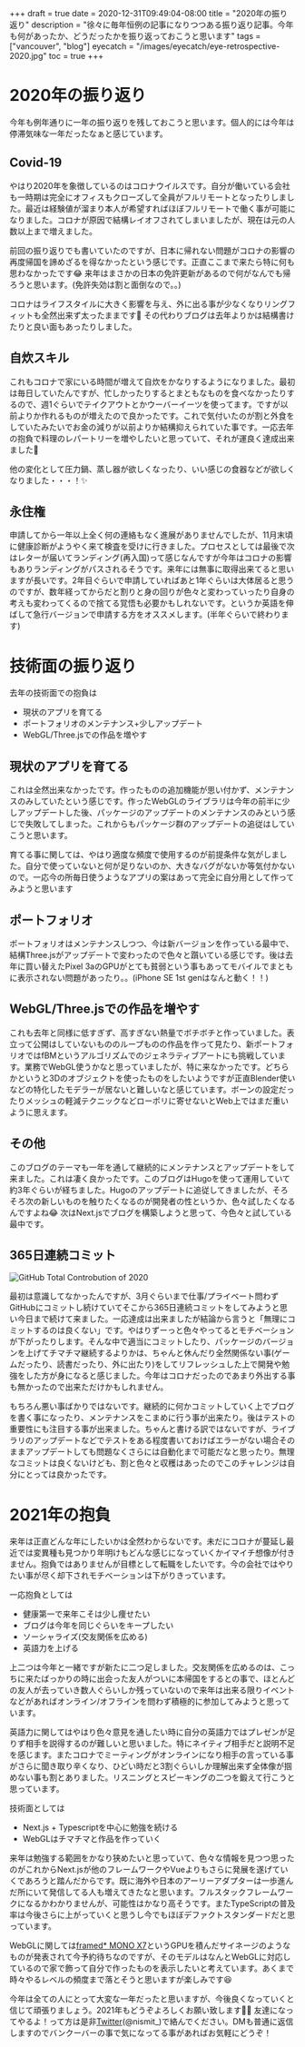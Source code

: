 +++
draft = true
date = 2020-12-31T09:49:04-08:00
title = "2020年の振り返り"
description = "徐々に毎年恒例の記事になりつつある振り返り記事。今年も何があったか、どうだったかを振り返っておこうと思います"
tags = ["vancouver", "blog"]
eyecatch = "/images/eyecatch/eye-retrospective-2020.jpg"
toc = true
+++

# 2020年の振り返り

今年も例年通りに一年の振り返りを残しておこうと思います。個人的には今年は停滞気味な一年だったなぁと感じています。

## Covid-19

やはり2020年を象徴しているのはコロナウイルスです。自分が働いている会社も一時期は完全にオフィスもクローズして全員がフルリモートとなったりしました。最近は経験値が溜まり本人が希望すればほぼフルリモートで働く事が可能になりました。コロナが原因で結構レイオフされてしまいましたが、現在は元の人数以上まで増えました。

前回の振り返りでも書いていたのですが、日本に帰れない問題がコロナの影響の再度帰国を諦めざるを得なかったという感じです。正直ここまで来たら特に何も思わなかったです😂 来年はまさかの日本の免許更新があるので何がなんでも帰ろうと思います。(免許失効は割と面倒なので。。)

コロナはライフスタイルに大きく影響を与え、外に出る事が少なくなりリングフィットも全然出来ず太ったままです👹  その代わりブログは去年よりかは結構書けたりと良い面もあったりしました。

## 自炊スキル

これもコロナで家にいる時間が増えて自炊をかなりするようになりました。最初は毎日していたんですが、忙しかったりするとまともなものを食べなかったりするので、週1ぐらいでテイクアウトとかウーバーイーツを使ってます。ですが以前よりか作れるものが増えたので良かったです。これで気付いたのが割と外食をしていたみたいでお金の減りが以前よりか結構抑えられていた事です。一応去年の抱負で料理のレパートリーを増やしたいと思っていて、それが運良く達成出来ました🙌

他の変化として圧力鍋、蒸し器が欲しくなったり、いい感じの食器などが欲しくなりました・・・！✨

## 永住権

申請してから一年以上全く何の連絡もなく進展がありませんでしたが、11月末頃に健康診断がようやく来て検査を受けに行きました。プロセスとしては最後で次はレターが届いてランディング(再入国)って感じなんですが今年はコロナの影響もありランディングがパスされるそうです。来年には無事に取得出来てると思いますが長いです。2年目ぐらいで申請していればあと1年ぐらいは大体居ると思うのですが、数年経ってからだと割りと身の回りが色々と変わっていったり自身の考えも変わってくるので捨てる覚悟も必要かもしれないです。というか英語を伸ばして急行バージョンで申請する方をオススメします。(半年ぐらいで終わります)

# 技術面の振り返り

去年の技術面での抱負は

- 現状のアプリを育てる
- ポートフォリオのメンテナンス+少しアップデート
- WebGL/Three.jsでの作品を増やす

## 現状のアプリを育てる

これは全然出来なかったです。作ったものの追加機能が思い付かず、メンテナンスのみしていたという感じです。作ったWebGLのライブラリは今年の前半に少しアップデートした後、パッケージのアップデートのメンテナンスのみという感じで失敗してしまった。これからもパッケージ群のアップデートの追従はしていこうと思います。

育てる事に関しては、やはり適度な頻度で使用するのが前提条件な気がしました。自分で使っていないと何が足りないのか、大きなバグがないか等気付かないので。一応今の所毎日使うようなアプリの案はあって完全に自分用として作ってみようと思います

## ポートフォリオ

ポートフォリオはメンテナンスしつつ、今は新バージョンを作っている最中で、結構Three.jsがアップデートで変わったので色々と躓いている感じです。後は去年に買い替えたPixel 3aのGPUがとても貧弱という事もあってモバイルでまともに表示されない問題があったり。。(iPhone SE 1st genはなんと動く！！)

## WebGL/Three.jsでの作品を増やす

これも去年と同様に低すぎず、高すぎない熱量でボチボチと作っていました。表立って公開はしていないもののループものの作品を作って見たり、新ポートフォリオではfBMというアルゴリズムでのジェネラティブアートにも挑戦しています。業務でWebGL使うかなと思っていましたが、特に来なかったです。どちらかというと3Dのオブジェクトを使ったものをしたいようですが正直Blender使いなどの特化したモデラーが居ないと難しいなと感じています。ボーンの設定だったりメッシュの軽減テクニックなどローポリに寄せないとWeb上ではまだ重いように思えます。

## その他

このブログのテーマも一年を通して継続的にメンテナンスとアップデートをして来ました。これは凄く良かったです。このブログはHugoを使って運用していて約3年ぐらいが経ちました。Hugoのアップデートに追従してきましたが、そろそろ次の新しいものを触りたくなるのが開発者の性というか、色々試したくなるんですよね😂  次はNext.jsでブログを構築しようと思って、今色々と試している最中です。

## 365日連続コミット

![GitHub Total Controbution of 2020](/images/2020/github-contribution.png)

最初は意識してなかったんですが、3月ぐらいまで仕事/プライベート問わずGitHubにコミットし続けていてそこから365日連続コミットをしてみようと思い今日まで続けて来ました。一応達成は出来ましたが結論から言うと「無理にコミットするのは良くない」です。やはりずーっと色々やってるとモチベーションが下がったりします。そんな中で適当にコミットしたり、パッケージのバージョンを上げてチマチマ継続するよりかは、ちゃんと休んだり全然関係ない事(ゲームだったり、読書だったり、外に出たり)をしてリフレッシュした上で開発や勉強をした方が身になると感じました。今年はコロナだったのであまり外出する事も無かったので出来ただけかもしれません。

もちろん悪い事ばかりではないです。継続的に何かコミットしていく上でブログを書く事になったり、メンテナンスをこまめに行う事が出来たり。後はテストの重要性にも注目する事が出来ました。ちゃんと書ける訳ではないですが、ライブラリのアップデートなどでテストをある程度書いておけばエラーがない場合そのままアップデートしても問題なくさらには自動化まで可能だなと思ったり。無理なコミットは良くないけども、割と色々と収穫はあったのでこのチャレンジは自分にとっては良かったです。

# 2021年の抱負

来年は正直どんな年にしたいかは全然わからないです。未だにコロナが蔓延し最近では変異種も見つかり年明けもどんな感じになっていくかイマイチ想像が付きません。抱負ではありませんが目標として転職をしたいです。今の会社ではやりたい事が尽く却下されモチベーションは下がりきっています。

一応抱負としては

- 健康第一で来年こそは少し痩せたい
- ブログは今年を同じぐらいをキープしたい
- ソーシャライズ(交友関係を広める)
- 英語力を上げる

上二つは今年と一緒ですが新たに二つ足しました。交友関係を広めるのは、こっちに来たばっかりの時に出会った友人がついに本帰国をするとの事で、ほとんどの友人が去っていき数人ぐらいしか残っていないので来年は出来る限りイベントなどがあればオンライン/オフラインを問わず積極的に参加してみようと思っています。

英語力に関してはやはり色々意見を通したい時に自分の英語力ではプレゼンが足りず相手を説得するのが難しいと思いました。特にネイティブ相手だと説明不足を感じます。またコロナでミーティングがオンラインになり相手の言っている事がさらに聞き取り辛くなり、ひどい時だと3割ぐらいしか理解出来ず全体像が掴めない事も割とありました。リスニングとスピーキングの二つを鍛えて行こうと思っています。

技術面としては

- Next.js + Typescriptを中心に勉強を続ける
- WebGLはチマチマと作品を作っていく

来年は勉強する範囲をかなり狭めたいと思っていて、色々な情報を見つつ思ったのがこれからNext.jsが他のフレームワークやVueよりもさらに発展を遂げていくであろうと踏んだからです。既に海外や日本のアーリーアダプターは一歩進んだ所にいて発信してる人も増えてきたなと思います。フルスタックフレームワークになるかわかりませんが、可能性はかなり高そうです。またTypeScriptの普及率は今後さらに上がっていくと思うし今でもほぼデファクトスタンダードだと思っています。

WebGLに関しては[framed* MONO X7](https://mono.frm.fm/)というGPUを積んだサイネージのようなものが発表されて今予約待ちなのですが、そのモデルはなんとWebGLに対応しているので家で飾って自分で作ったものを表示したいと考えています。あくまで時々やるレベルの頻度まで落とそうと思いますが楽しみです😆

今年は全ての人にとって大変な一年だったと思いますが、今後良くなっていくと信じて頑張りましょう。2021年もどうぞよろしくお願い致します🙇‍♂️ 友達になってやるよ！って方は是非[Twitter](https://twitter.com/nismit_)(@nismit_)で絡んでください。DMも普通に返信しますのでバンクーバーの事で気になってる事があればお気軽にどうぞ！
